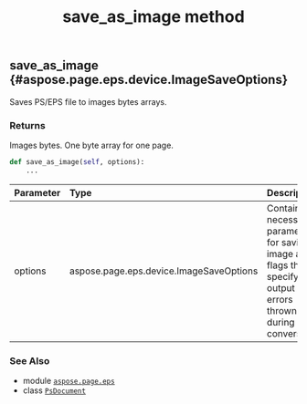 ﻿---
title: save_as_image method
second_title: Aspose.Page for Python via .NET API References
description: 
type: docs
weight: 390
url: /python-net/aspose.page.eps/psdocument/save_as_image/
is_root: false
---

## save_as_image {#aspose.page.eps.device.ImageSaveOptions}

Saves PS/EPS file to images bytes arrays.


### Returns 


Images bytes. One byte array for one page.


```python
def save_as_image(self, options):
    ...
```


| Parameter | Type | Description |
| :- | :- | :- |
| options | aspose.page.eps.device.ImageSaveOptions | Contains necessary parameters for saving image and flags that specify output of errors thrown during conversion. |



### See Also
* module [`aspose.page.eps`](../../)
* class [`PsDocument`](/page/python-net/aspose.page.eps/psdocument)
